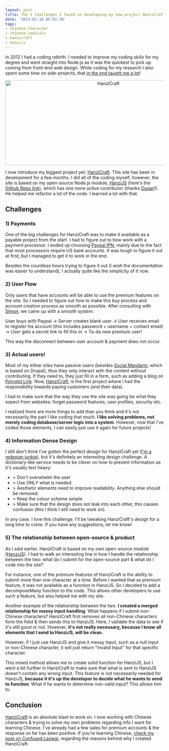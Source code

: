 ```yaml
---
layout: post
title: The 5 challenges I faced in developing my new project HanziCraft
date: '2013-01-18 05:01:30'
tags:
- chinese-character
- chinese-radicals
- hanzicraft
- hanzijs
---
```


In 2012 I had a coding rebirth. I needed to improve my coding skills for my degree and went straight into Node.js as it was the quickest to pick up coming from front-end web design. While coding for my research I also spent some time on side-projects, that <a title="Side Project Skill Creep" href="http://niel.delarouviere.com/2012/12/side-project-skill-creep/">in the end taught me a lot</a>!
<p style="text-align: center;"><a href="http://niel.delarouviere.com/2013/01/5-challenges-faced-developing-project-hanzicraft/screen-shot-2013-01-18-at-10-32-13-am/" rel="attachment wp-att-301"><img class="aligncenter  wp-image-301" alt="HanziCraft" src="http://res.cloudinary.com/daxztt3th/image/upload/v1412147197/Screen-Shot-2013-01-18-at-10_32_13-AM_rzxjfy.png" width="640" height="270" /></a></p>
I now introduce my biggest project yet: <a href="http://hanzicraft.com">HanziCraft</a>. This site has been in development for a few months. I did all of the coding myself, however, the site is based on my open-source Node.js module, <a href="http://hanzijs.com">HanziJS</a> (here's the <a href="http://github.com/nieldlr/hanzi">Github Repo link</a>), which has one more active contributor (thanks <a href="https://plus.google.com/114101734864850163495/posts">Dusan</a>!). He helped me refactor a lot of the code. I learned a lot with that.
<h2>Challenges</h2>
<h3>1) Payments</h3>
One of the big challenges for HanziCraft was to make it available as a payable project from the start. I had to figure out to how work with a payment processor. I ended up choosing <a href="https://www.paypal.com/ipn">Paypal IPN</a>, mainly due to the fact that most processors require US bank accounts. It was tough to figure it out at first, but I managed to get it to work in the end.

Besides the countless hours trying to figure it out (I wish the documentation was easier to understand), I actually quite like the simplicity of it now.
<h3>2) User Flow</h3>
Only users that have accounts will be able to use the premium features on the site. So I needed to figure out how to make this buy process and account creation process as smooth as possible. After consulting with <a href="http://simondlr.com">Simon</a>, we came up with a smooth system.

User buys with Paypal -&gt; Server creates blank user -&gt; User receives email to register his account (this includes password + username + contact email) -&gt; User gets a secret link to fill this in -&gt; Ta-da new premium user!

This way the disconnect between user account &amp; payment does not occur.
<h3>3) Actual users!</h3>
Most of my either sites have passive users (besides <a href="http://socialmandarin.com">Social Mandarin</a>, which is based on Drupal), thus they only interact with the content without contributing. If they need to, they just fill in a form, such as adding a blog on <a href="http://polyglotlink.com">Polyglot Link</a>. Now, <a href="http://hanzicraft.com">HanziCraft</a>, is the first project where I had the responsibility towards paying customers (and their data).

I had to make sure that the way they use the site was going be what they expect from websites: forget password features, user profiles, security etc.

I realized there are more things to add than you think and it's not necessarily the part I like coding that much. <strong>I like solving problems, not merely coding database/server logic into a system</strong>. However, now that I've coded those elements, I can easily just use it again for future projects!
<h3>4) Information Dense Design</h3>
I still don't think I've gotten the perfect design for HanziCraft yet (<a title="7 Lessons I Learned from Blogging" href="http://niel.delarouviere.com/2012/09/7-lessons-learned-blogging/">I'm a redesign junkie</a>), but it's definitely an interesting design challenge. A dictionary-like service needs to be clever on how to present information as it's usually text heavy:
<ul>
	<li>&gt; Don't overwhelm the user</li>
	<li>&gt; Use ONLY what is needed.</li>
	<li>&gt; Aesthetic elements need to improve readability. Anything else should be removed.</li>
	<li>&gt; Keep the colour scheme simple.</li>
	<li>&gt; Make sure that the design does not leak into each other, this causes confusion (this I think I still need to work on).</li>
</ul>
In any case. I love this challenge. I'll be tweaking HanziCraft's design for a long time to come. If you have any suggestions, let me know!
<h3>5) The relationship between open-source &amp; product</h3>
As I said earlier. HanziCraft is based on my own open-source module (<a href="http://hanzijs.com">HanziJS</a>). I had to walk an interesting line in how I handle the relationship between the two: what do I submit for the open-source part &amp; what do I code into the site?

For instance, one of the premium features of HanziCraft is the ability to submit more than one character at a time. Before I wanted that as premium feature, it was not available as a function in HanziJS. So I decided to add a decomposeMany function to the code. This allows other developers to use such a feature, but also helped me with my site.

Another example of the relationship between the two. <strong>I created a merged relationship for messy input handling</strong>. What happens if I submit non-Chinese characters? HanziCraft first removes all non-Chinese characters form the field &amp; then sends this to HanziJS. Here, I validate the data to see if it's still good or not. However, <strong>it's not really necessary, because I know all elements that I send to HanziJS, will be clean.</strong>

However, if I just use HanziJS and give it messy input, such as a null input or non-Chinese character, it will just return "Invalid Input" for that specific character.

This mixed method allows me to create solid function for HanziJS, but I went a bit further in HanziCraft to make sure that what is sent to HanziJS doesn't contain any wrong input. This feature is not necessarily needed for HanziJS, <strong>because it it's up the developer to decide what he wants to send to function</strong>. What if he wants to determine non-valid input? This allows him to.
<h2>Conclusion</h2>
<a href="http://hanzicraft.com">HanziCraft</a> is an absolute blast to work on. I love working with Chinese characters &amp; trying to solve my own problems regarding info I want for learning Chinese. I've already had a few sales for premium accounts &amp; the response so far has been positive. If you're learning Chinese, <a href="http://confusedlaowai.com/2013/01/introducing-hanzicraft/">check my post on Confused Laowai</a>, regarding the reasons behind why I created HanziCraft.